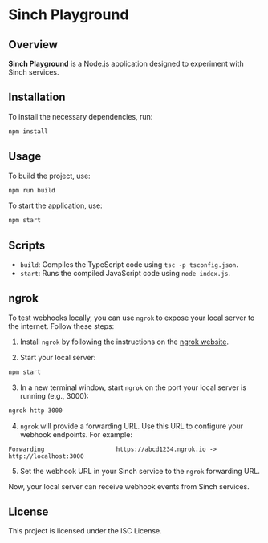 # Sinch Playground

## Overview

**Sinch Playground** is a Node.js application designed to experiment with Sinch services.

## Installation

To install the necessary dependencies, run:

```bash
npm install
```

## Usage

To build the project, use:

```bash
npm run build
```

To start the application, use:

```bash
npm start
```

## Scripts

- `build`: Compiles the TypeScript code using `tsc -p tsconfig.json`.
- `start`: Runs the compiled JavaScript code using `node index.js`.

## ngrok

To test webhooks locally, you can use `ngrok` to expose your local server to the internet. Follow these steps:

1. Install `ngrok` by following the instructions on the [ngrok website](https://ngrok.com/download).

2. Start your local server:

```bash
npm start
```

3. In a new terminal window, start `ngrok` on the port your local server is running (e.g., 3000):

```bash
ngrok http 3000
```

4. `ngrok` will provide a forwarding URL. Use this URL to configure your webhook endpoints. For example:

```
Forwarding                    https://abcd1234.ngrok.io -> http://localhost:3000
```

5. Set the webhook URL in your Sinch service to the `ngrok` forwarding URL.

Now, your local server can receive webhook events from Sinch services.

## License

This project is licensed under the ISC License.
